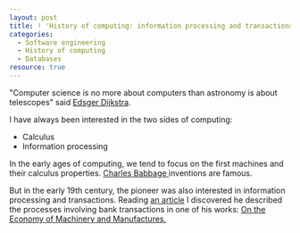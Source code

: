 ```yaml
--- 
layout: post 
title: ! 'History of computing: information processing and transactions' 
categories:
  - Software engineering
  - History of computing
  - Databases
resource: true
---
```


<p>
	"Computer science is no more about computers than astronomy is about
	telescopes" said <a href="http://viaf.org/viaf/17820452">Edsger
		Dijkstra</a>.
</p>
<p>
	I have always been interested in the two sides of
	computing:
</p>
<p>
<ul>
	<li>Calculus</li>
	<li>Information processing</li>
</ul>
<div itemprop="citation" itemscope itemtype="http://schema.org/Book" itemid="#babagebook">
	<p>
		In the early ages of computing, we tend to focus on the first machines and their calculus properties.
		<span itemprop="author" itemscope itemtype="http://schema.org/Person">
			<a itemprop="sameAs" href="http://viaf.org/viaf/4963723">
				<span itemprop="name">
					<span itemprop="givenName">Charles</span> 
					<span itemprop="familyName">Babbage</span>
				</span>
			</a>
		</span> inventions are famous.
</p>
<p>
	But in the early 19th century, the pioneer was also interested in
	<span itemprop="about">information processing</span> and 
	<span itemprop="about">transactions</span>. 
	Reading 
	<span itemscope itemType="http://schema.org/ScholarlyArticle">
		<a itemprop="sameAs" href="http://dx.doi.org/10.1145/1831407.1831417">an article</a>
		<link itemprop="about" href="#babagebook"></link>
	</span> I discovered he described the processes involving bank transactions in one	of his works:
	<a itemprop="sameAs" href="http://books.google.fr/books/about/On_the_Economy_of_Machinery_and_Manufact.html?id=4QWZq4FDoH4C">
		<span itemprop="name">On the Economy of Machinery and Manufactures.</span>
	</a>
</p>
</div>